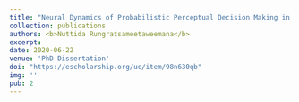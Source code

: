 ```yaml
---
title: "Neural Dynamics of Probabilistic Perceptual Decision Making in the Human Brain?"
collection: publications
authors: <b>Nuttida Rungratsameetaweemana</b>
excerpt: 
date: 2020-06-22
venue: 'PhD Dissertation'
doi: "https://escholarship.org/uc/item/98n630qb"
img: ''
pub: 2
---
```

